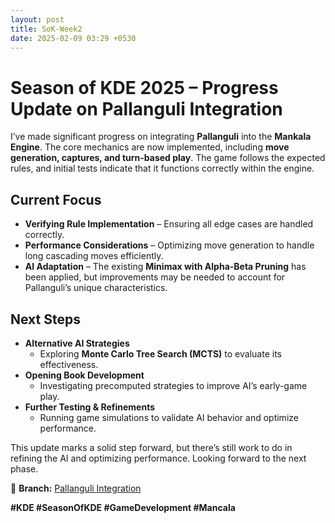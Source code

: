 ```yaml
---
layout: post
title: SoK-Week2
date: 2025-02-09 03:29 +0530
---
```


# Season of KDE 2025 – Progress Update on Pallanguli Integration  

I’ve made significant progress on integrating **Pallanguli** into the **Mankala Engine**. The core mechanics are now implemented, including **move generation, captures, and turn-based play**. The game follows the expected rules, and initial tests indicate that it functions correctly within the engine.  

## Current Focus  
- **Verifying Rule Implementation** – Ensuring all edge cases are handled correctly.  
- **Performance Considerations** – Optimizing move generation to handle long cascading moves efficiently.  
- **AI Adaptation** – The existing **Minimax with Alpha-Beta Pruning** has been applied, but improvements may be needed to account for Pallanguli’s unique characteristics.  

## Next Steps  
- **Alternative AI Strategies**  
  - Exploring **Monte Carlo Tree Search (MCTS)** to evaluate its effectiveness.  
- **Opening Book Development**  
  - Investigating precomputed strategies to improve AI’s early-game play.  
- **Further Testing & Refinements**  
  - Running game simulations to validate AI behavior and optimize performance.  

This update marks a solid step forward, but there’s still work to do in refining the AI and optimizing performance. Looking forward to the next phase.  

🔗 **Branch:** [Pallanguli Integration](https://invent.kde.org/srisharanvs/mankalaengine/-/tree/pallanguli)  

**#KDE #SeasonOfKDE #GameDevelopment #Mancala**


